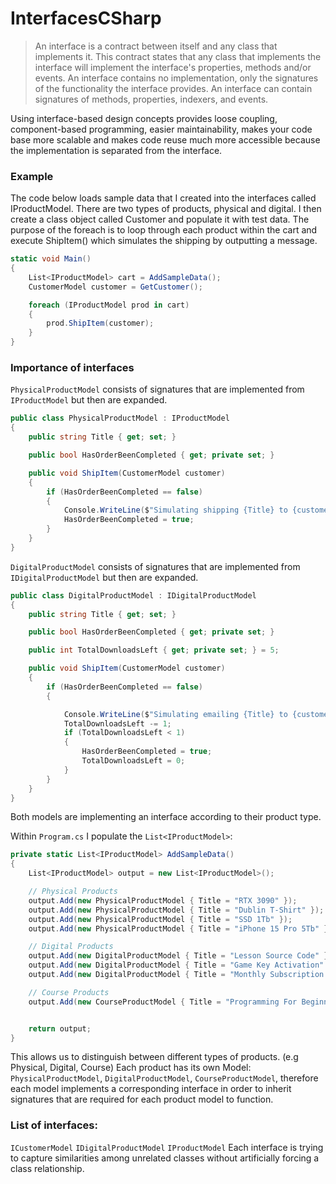 # InterfacesCSharp

> An interface is a contract between itself and any class that implements it. This contract states that any class that implements the interface will implement the interface's properties, methods and/or events. An interface contains no implementation, only the signatures of the functionality the interface provides. An interface can contain signatures of methods, properties, indexers, and events. 

Using interface-based design concepts provides loose coupling, component-based programming, easier maintainability, makes your code base more scalable and makes code reuse much more accessible because the implementation is separated from the interface.

### Example

The code below loads sample data that I created into the interfaces called IProductModel. There are two types of products, physical and digital. 
I then create a class object called Customer and populate it with test data. The purpose of the foreach is to loop through each product within the cart and execute ShipItem() which simulates the shipping by outputting a message.
```c#
static void Main()
{
    List<IProductModel> cart = AddSampleData();
    CustomerModel customer = GetCustomer();

    foreach (IProductModel prod in cart)
    {
        prod.ShipItem(customer);
    }
}
```

### Importance of interfaces

`PhysicalProductModel` consists of signatures that are implemented from `IProductModel` but then are expanded. 

```c#
public class PhysicalProductModel : IProductModel
{
    public string Title { get; set; }

    public bool HasOrderBeenCompleted { get; private set; }

    public void ShipItem(CustomerModel customer)
    {
        if (HasOrderBeenCompleted == false)
        {
            Console.WriteLine($"Simulating shipping {Title} to {customer.FirstName} in {customer.City}");
            HasOrderBeenCompleted = true;
        }
    }
}
```
`DigitalProductModel` consists of signatures that are implemented from `IDigitalProductModel` but then are expanded.

```c#
public class DigitalProductModel : IDigitalProductModel
{
    public string Title { get; set; }

    public bool HasOrderBeenCompleted { get; private set; }

    public int TotalDownloadsLeft { get; private set; } = 5;

    public void ShipItem(CustomerModel customer)
    {
        if (HasOrderBeenCompleted == false)
        {

            Console.WriteLine($"Simulating emailing {Title} to {customer.EmailAddress}");
            TotalDownloadsLeft -= 1;
            if (TotalDownloadsLeft < 1)
            {
                HasOrderBeenCompleted = true;
                TotalDownloadsLeft = 0;
            }
        }
    }
}
```

Both models are implementing an interface according to their product type. 

Within `Program.cs` I populate the `List<IProductModel>`:
```c#
private static List<IProductModel> AddSampleData()
{
    List<IProductModel> output = new List<IProductModel>();

    // Physical Products
    output.Add(new PhysicalProductModel { Title = "RTX 3090" });
    output.Add(new PhysicalProductModel { Title = "Dublin T-Shirt" });
    output.Add(new PhysicalProductModel { Title = "SSD 1Tb" });
    output.Add(new PhysicalProductModel { Title = "iPhone 15 Pro 5Tb" });

    // Digital Products
    output.Add(new DigitalProductModel { Title = "Lesson Source Code" });
    output.Add(new DigitalProductModel { Title = "Game Key Activation" });
    output.Add(new DigitalProductModel { Title = "Monthly Subscription Key" });

    // Course Products
    output.Add(new CourseProductModel { Title = "Programming For Beginners" });


    return output;
}
```
This allows us to distinguish between different types of products. (e.g Physical, Digital, Course)
Each product has its own Model: `PhysicalProductModel`, `DigitalProductModel`, `CourseProductModel`, therefore each model implements a corresponding interface in order to inherit signatures that are required for each product model to function.

### List of interfaces:
`ICustomerModel`
`IDigitalProductModel`
`IProductModel`
Each interface is trying to capture similarities among unrelated classes without artificially forcing a class relationship.